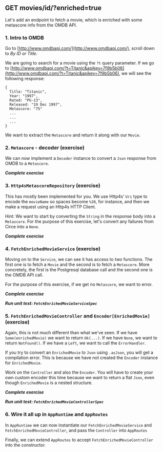 ## GET movies/id/?enriched=true

Let's add an endpoint to fetch a movie, which is enriched with some metascore info from the OMDB API.

### 1. Intro to OMDB

Go to [http://www.omdbapi.com/](http://www.omdbapi.com/), scroll down to _By ID or Title_.

We are going to search for a movie using the `?t` query parameter. If we go to [http://www.omdbapi.com/?t=Titanic&apikey=7f9b5b06](http://www.omdbapi.com/?t=Titanic&apikey=7f9b5b06), we will see the following response:

```
{
  Title: "Titanic",
  Year: "1997",
  Rated: "PG-13",
  Released: "19 Dec 1997",
  Metascore: "75"
  ...
  ...
  ...
}
```

We want to extract the `Metascore` and return it along with our `Movie`.

### 2. `Metascore` - decoder (exercise)

We can now implement a `Decoder` instance to convert a `Json` response from OMDB to a `Metascore`.

_**Complete exercise**_

### 3. `Http4sMetascoreRepository` (exercise)

This has mostly been implemented for you. We use Http4s' `Uri` type to encode the `movieName` so spaces become `%20`, for instance, and then we make a request using an Http4s HTTP Client. 

Hint: We want to start by converting the `String` in the response body into a `Metascore`. For the purpose of this exercise, let's convert any failures from Circe into a `None`.

_**Complete exercise**_

### 4. `FetchEnrichedMovieService` (exercise)

Moving on to the `Service`, we can see it has access to _two_ functions. The first one is to fetch a `Movie` and the second is to fetch a `Metascore`. More concretely, the first is the Postgresql database call and the second one is the OMDB API call.

For the purpose of this exercise, if we get no `Metascore`, we want to error.

_**Complete exercise**_

_**Run unit test: `FetchEnrichedMovieServiceSpec`**_

### 5. `FetchEnrichedMovieController` and `Encoder[EnrichedMovie]` (exercise)

Again, this is not much different than what we've seen. If we have `Some(enrichedMovie)` we want to return `Ok(...)`. If we have `None`, we want to return `NotFound()`. If we have a `Left`, we want to call the `ErrorHandler`.

If you try to convert an `EnrichedMovie` to `Json` using `.asJson`, you will get a compilation error. This is because we have not created the `Encoder` instance for `EnrichedMovie`.

Work on the `Controller` and also the `Encoder`. You will have to create your own custom encoder this time because we want to return a flat `Json`, even though `EnrichedMovie` is a nested structure.

_**Complete exercise**_

_**Run unit test: `FetchEnrichedMovieControllerSpec`**_

### 6. Wire it all up in `AppRuntime` and `AppRoutes`

In `AppRuntime` we can now instantiate our `FetchEnrichedMovieService` and `FetchEnrichedMovieController`, and pass the `Controller` into `AppRoutes`

Finally, we can extend `AppRoutes` to accept `FetchEnrichedMovieController` into the constructor.
